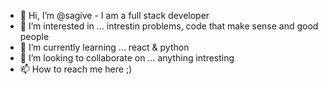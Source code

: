 - 👋 Hi, I’m @sagive - I am a full stack developer
- 👀 I’m interested in ... intrestin problems, code that make sense and good people
- 🌱 I’m currently learning ... react & python
- 💞️ I’m looking to collaborate on ... anything intresting
- 📫 How to reach me here ;)

<!---
sagive/sagive is a ✨ special ✨ repository because its `README.md` (this file) appears on your GitHub profile.
You can click the Preview link to take a look at your changes.
--->
